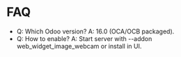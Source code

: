 # FAQ

- Q: Which Odoo version? A: 16.0 (OCA/OCB packaged).
- Q: How to enable? A: Start server with --addon web_widget_image_webcam or install in UI.
